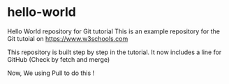 # hello-world
Hello World repository for Git tutorial
This is an example repository for the Git tutoial on https://www.w3schools.com

This repository is built step by step in the tutorial.
It now includes a line for GitHub (Check by fetch and merge)

Now, We using Pull to do this !

